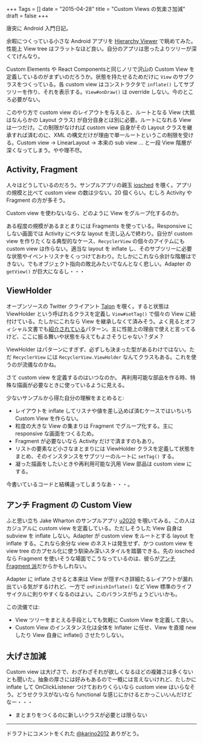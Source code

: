 +++
Tags = []
date = "2015-04-28"
title = "Custom Views の気楽さ加減"
draft = false
+++

唐突に Android 入門日記。

余暇につくっている小さな Android アプリを [Hierarchy Viewer](http://developer.android.com/tools/help/hierarchy-viewer.html) で眺めてみた。性能上 View tree はフラットなほど良い。自分のアプリは思ったよりツリーが深くてげんなり。

Custom Elements や React Componentsと同じノリで沢山の Custom View を定義しているのがまずいのだろうか。状態を持たせるためだけに `View` のサブクラスをつくっている。各 custom view はコンストラクタで `inflate()` してサブツリーを作り、それを表示する。`View#onDraw()` は override しない。今のところ必要がない。

このやり方で custom view のレイアウトを与えると、ルートとなる View (大抵はなんらかの Layout クラス) が自分自身とは別に必要。ルートになれる View は一つだけ。この制限がなければ custom view 自身がその Layout クラスを継承すれば済むのに、XML の構文だけが理由で単一ルートというこの制限を受ける。Custom view -> LinearLayout -> 本来の sub view ... と一段 View 階層が深くなってしまう。やや理不尽。

## Activity, Fragment

人々はどうしているのだろう。サンプルアプリの親玉 [iosched](https://github.com/google/iosched) を覗く。アプリの規模と比べて custom view の数は少ない。20 個くらい。むしろ Activity や Fragment の方が多そう。

Custom view を使わないなら、どのように View をグループ化するのか。

ある程度の規模があるまとまりには Fragments を使っている。Responsive にしない画面では Activity にベタな layout を流し込んで終わり。自分が custom view を作りたくなる典型的なケース、`RecyclerView` の個々のアイテムにも custom view は作らない。適当な layout を inflate し、そのサブツリーに必要な状態やイベントリスナをくっつけておわり。たしかにこれなら余計な階層はできない。でもオブジェクト指向の敗北みたいでなんとなく悲しい。Adapter の `getView()` が巨大になるし・・・

## ViewHolder

オープンソースの Twitter クライアント [Talon](https://github.com/klinker24/Talon-for-Twitter
) を覗く。すると状態は ViewHolder という呼ばれるクラスを定義し `View#setTag()` で個々の View に紐付けている。たしかにこれなら View を継承しなくて済みそう。よく見るとオフィシャル文書でも[紹介されている](http://developer.android.com/training/improving-layouts/smooth-scrolling.html)パターン。主に性能上の理由で使えと言ってるけど、ここに振る舞いや状態を与えてもよさそうじゃない？ダメ？

ViewHolder はパターンにすぎず、必ずしも決まった型があるわけではない。ただ `RecyclerView` には `RecyclerView.ViewHolder` なんてクラスもある。これを使うのが流儀なのかね。

さて custom view を定義するのはいつなのか。
再利用可能な部品を作る時、特殊な描画が必要なときに使っているように見える。

少ないサンプルから得た自分の理解をまとめると:

 * レイアウトを inflate してリスナや値を差し込めば済むケースではいちいち Custom View を作らない。
 * 粒度の大きな View の集まりは Fragment でグループ化する。主に responsive な画面をつくるため。
 * Fragment が必要ないなら Activity だけで済ますのもあり。
 * リストの要素など小さなまとまりには ViewHolder クラスを定義して状態をまとめ、そのインスタンスをサブツリーのルートに `setTag()` する。
 * 凝った描画をしたいときや再利用可能な汎用 View 部品は custom view にする。

今書いているコードと結構違ってしまうなあ・・・。

## アンチ Fragment の Custom View

ふと思い立ち Jake Wharton のサンプルアプリ [u2020](https://github.com/JakeWharton/u2020) を覗いてみる。この人はカジュアルに custom view を定義している。ただしそうした View 自身は subview を inflate しない。Adapter が custom view をルートとする layout を inflate する。これなら余分な view のネストは発生せず、かつ custom view を view tree のカプセル化に使う馴染み深いスタイルを踏襲できる。先の iosched なら Fragment を使いそうな場面でこうなっているのは、彼らが[アンチ Fragment 派](https://corner.squareup.com/2014/10/advocating-against-android-fragments.html)だからかもしれない。

Adapter に inflate させると本来は View が隠すべき詳細たるレイアウトが漏れ出ている気がするけれど、一方で `onFinishInflate()` など View 標準のライフサイクルに則りやすくなるのはよい。このバランスがちょうどいいかも。

この流儀では:

 * View ツリーをまとえる手段としても気軽に Custom View を定義して良い。
 * Custom View のインスタンス化は全体を Inflater に任せ、View を直接 new したり View 自身に inflate() させたりしない。

## 大げさ加減

Custom view は大げさで、わざわざそれが欲しくなるほどの複雑さは多くないとも聞いた。抽象の厚さには好みもあるので一概には言えないけれど、たしかに inflate して OnClickListener つけておわりくらいなら custom view はいらなそう。どうせクラスがないなら functional な感じにかけるとかっこいいんだけどなー・・・

 * まとまりをつくるのに新しいクラスが必要とは限らない

----
 
 ドラフトにコメントをくれた [@karino2012](https://twitter.com/karino2012/with_replies) ありがとう。
